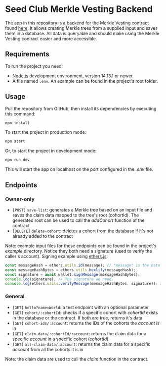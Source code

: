 # Seed Club Merkle Vesting Backend

The app in this repository is a backend for the Merkle Vesting contract found [here](https://github.com/AgoraSpaceDAO/club-contracts). It allows creating Merkle trees from a supplied input and saves them in a database. All data is queryable and should make using the Merkle Vesting contract easier and more accessible.

## Requirements

To run the project you need:

- [Node.js](https://nodejs.org) development environment, version 14.13.1 or newer.
- A file named `.env`. An example can be found in the project's root folder.

## Usage

Pull the repository from GitHub, then install its dependencies by executing this command:

```bash
npm install
```

To start the project in production mode:

```bash
npm start
```

Or, to start the project in development mode:

```bash
npm run dev
```

This will start the app on localhost on the port configured in the _.env_ file.

## Endpoints

### Owner-only

- `[POST]` `save-list`: generates a Merkle tree based on an input file and saves the claim data mapped to the tree's root (cohortId). The generated root can be used to call the _addCohort_ function of the contract
- `[DELETE]` `delete-cohort`: deletes a cohort from the database if it's not already added to the contract

Note: example input files for these endpoints can be found in the project's _example_ directory. Notice they both need a signature (used to verify the caller's account). Signing example using [ethers.js](https://github.com/ethers-io/ethers.js/):

```ts
const messageHash = ethers.utils.id(message); // "message" is the data to be signed, i.e. the input list (in the case of save-list) or the cohort ID (in the case of delete-cohort).
const messageHashBytes = ethers.utils.hexlify(messageHash);
const signature = await wallet.signMessage(messageHashBytes);
console.log(signature); // The signature we need.
console.log(ethers.utils.verifyMessage(messageHashBytes, signature)); // Should return the signer's address.
```

### General

- `[GET]` `hello?name=World`: a test endpoint with an optional parameter
- `[GET]` `cohort/:cohortId`: checks if a specific cohort with _cohortId_ exists in the database or the contract. If both are true, returns it's data
- `[GET]` `cohort-ids/:account`: returns the IDs of the cohorts the _account_ is in
- `[GET]` `claim-data/:cohortId/:account`: returns the claim data for a specific _account_ in a specific cohort (_cohortId_)
- `[GET]` `all-claim-data/:account`: returns the claim data for a specific _account_ from all the cohorts it is in

Note: the claim data are used to call the _claim_ function in the contract.

